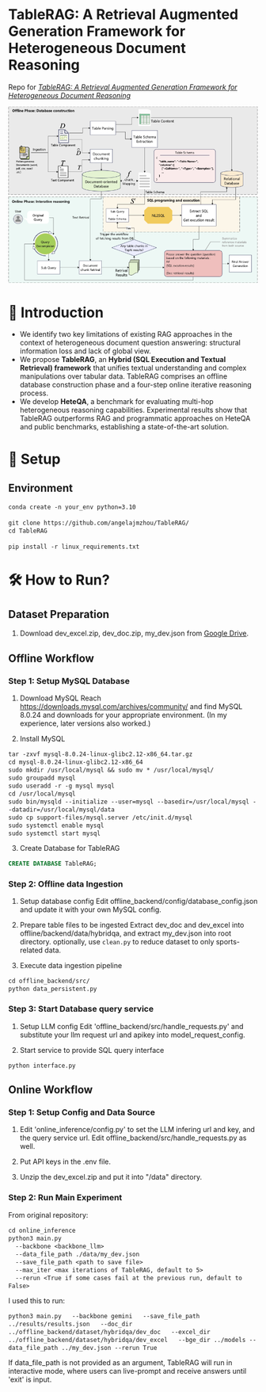 # TableRAG: A Retrieval Augmented Generation Framework for Heterogeneous Document Reasoning

Repo for _[TableRAG: A Retrieval Augmented Generation Framework for Heterogeneous Document Reasoning](https://github.com/yxh-y/TableRAG/)_  

![Main Architecture](./figures/Main%20structure.png)

# 📌 Introduction

- We identify two key limitations of existing RAG approaches in the context of heterogeneous document question answering: structural information loss and lack of global view. 
- We propose **TableRAG**, an **Hybrid (SQL Execution and Textual Retrieval) framework** that unifies textual understanding and complex manipulations over tabular data. TableRAG comprises an offline database construction phase and a four-step online iterative reasoning process.
- We develop **HeteQA**, a benchmark for evaluating multi-hop heterogeneous reasoning capabilities. Experimental results show that TableRAG outperforms RAG and programmatic approaches on HeteQA and public benchmarks, establishing a state-of-the-art solution.

# 🔎 Setup

## Environment
```
conda create -n your_env python=3.10

git clone https://github.com/angelajmzhou/TableRAG/
cd TableRAG

pip install -r linux_requirements.txt
```

# 🛠 How to Run?

## Dataset Preparation
1. Download dev_excel.zip, dev_doc.zip, my_dev.json from [Google Drive](https://drive.google.com/drive/folders/1Pea6kiUZv0UP8k7Ohv19KorBdBaUrouE?usp=drive_link).

## Offline Workflow

### Step 1: Setup MySQL Database

1. Download MySQL
Reach https://downloads.mysql.com/archives/community/ and find MySQL 8.0.24 and downloads for your appropriate environment.
(In my experience, later versions also worked.)

2. Install MySQL
```
tar -zxvf mysql-8.0.24-linux-glibc2.12-x86_64.tar.gz
cd mysql-8.0.24-linux-glibc2.12-x86_64
sudo mkdir /usr/local/mysql && sudo mv * /usr/local/mysql/
sudo groupadd mysql
sudo useradd -r -g mysql mysql
cd /usr/local/mysql
sudo bin/mysqld --initialize --user=mysql --basedir=/usr/local/mysql --datadir=/usr/local/mysql/data
sudo cp support-files/mysql.server /etc/init.d/mysql
sudo systemctl enable mysql
sudo systemctl start mysql
```
3. Create Database for TableRAG
```sql
CREATE DATABASE TableRAG;
```

### Step 2: Offline data Ingestion

1. Setup database config 
Edit offline_backend/config/database_config.json and update it with your own MySQL config.

2. Prepare table files to be ingested
Extract dev_doc and dev_excel into offline/backend/data/hybridqa, and extract my_dev.json into root directory.
optionally, use `clean.py` to reduce dataset to only sports-related data.

4. Execute data ingestion pipeline
```
cd offline_backend/src/
python data_persistent.py
```

### Step 3: Start Database query service

1. Setup LLM config
Edit 'offline_backend/src/handle_requests.py' and substitute your llm request url and apikey into model_request_config.

2. Start service to provide SQL query interface

```
python interface.py
```

## Online Workflow

### Step 1: Setup Config and Data Source

1. Edit 'online_inference/config.py' to set the LLM infering url and key, and the query service url. Edit offline_backend/src/handle_requests.py as well.

2. Put API keys in the .env file.
   
3. Unzip the dev_excel.zip and put it into "/data" directory.


### Step 2: Run Main Experiment

From original repository:
```
cd online_inference
python3 main.py
  --backbone <backbone_llm>
  --data_file_path ./data/my_dev.json
  --save_file_path <path to save file>
  --max_iter <max iterations of TableRAG, default to 5>
  --rerun <True if some cases fail at the previous run, default to False> 
```

I used this to run:
```
python3 main.py   --backbone gemini   --save_file_path ../results/results.json   --doc_dir ../offline_backend/dataset/hybridqa/dev_doc   --excel_dir ../offline_backend/dataset/hybridqa/dev_excel   --bge_dir ../models --data_file_path ../my_dev.json --rerun True
```

If data_file_path is not provided as an argument, TableRAG will run in interactive mode, where users can live-prompt and receive answers until 'exit' is input.
